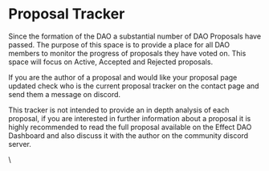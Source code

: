 # Proposal Tracker

Since the formation of the DAO a substantial number of DAO Proposals have passed. The purpose of this space is to provide a place for all DAO members to monitor the progress of proposals they have voted on. This space will focus on Active, Accepted and Rejected proposals.&#x20;

If you are the author of a proposal and would like your proposal page updated check who is the current proposal tracker on the contact page and send them a message on discord.

This tracker is not intended to provide an in depth analysis of each proposal, if you are interested in further information about a proposal it is highly recommended to read the full proposal available on the Effect DAO Dashboard and also discuss it with the author on the community discord server.

\
